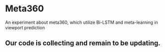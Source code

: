 # Meta360
An experiment about meta360, which utilize Bi-LSTM and meta-learning in viewport prediction

## Our code is collecting and remain to be updating.

